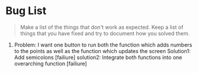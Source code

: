 # Bug List

> Make a list of the things that don't work as expected. Keep a list of things that you have fixed and try to document how you solved them.

1. Problem: I want one button to run both the function which adds numbers to the points as well as the function which updates the screen
   Solution1: Add semicolons [failiure]
   solution2: Integrate both functions into one overarching function [failiure]
